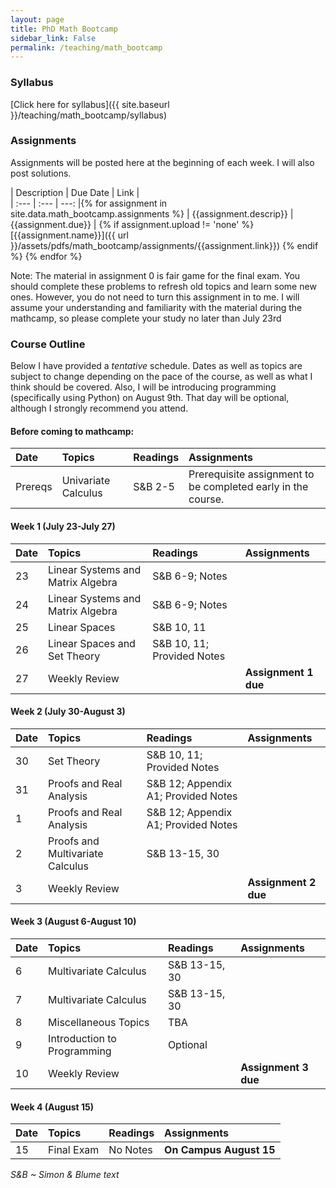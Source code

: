 ```yaml
---
layout: page
title: PhD Math Bootcamp
sidebar_link: False
permalink: /teaching/math_bootcamp
---
```

<!--make new sidebar with reading, syllabus, etc-->

### Syllabus 

[Click here for syllabus]({{ site.baseurl }}/teaching/math_bootcamp/syllabus)

<a name="assign"></a>

### Assignments


Assignments will be posted here at the beginning of each week. I will also post solutions.



<!--
<table class="table table-striped">
{% for assignment in site.data.math_bootcamp.assignments %}
<tr>
    <td>
    <a class="btn btn-default" href="{{page.assets}}{{assignment.link}}">
        <i class="fa fa-download"></i>&nbsp; {{assignment.name}}</a>&nbsp;
    <span style="color:red; font-weight:bold;">Due: {{assignment.due}}</span>
    <p>{{assignment.descrip}}</p>
   {% for link in assignment.keys %} 
    <a style="background-color:#b0b0b0;" class="btn btn-default btn-sm" href="{{page.assets}}{{link.link}}"><i class="fa fa-key">&nbsp; {{link.name}}</i></a> 
   {% endfor %}
    </td>
</tr>
{% endfor %}
</table>


<table class="table table-striped">
{% for assignment in site.data.math_bootcamp.assignments %}
<tr>
    <td>
    <a class="btn btn-default" href="{{page.assets}}{{assignment.link}}">
        <i class="fa fa-download"></i>&nbsp; {{assignment.name}}</a>&nbsp;
    <span style="color:red; font-weight:bold;">Due: {{assignment.due}}</span>
    <p>{{assignment.descrip}}</p>
   {% for link in assignment.keys %} 
    <a style="background-color:#b0b0b0;" class="btn btn-default btn-sm" href="{{page.assets}}{{link.link}}"><i class="fa fa-key">&nbsp; {{link.name}}</i></a> 
   {% endfor %}
    </td>
</tr>
{% endfor %}
</table>
-->
<!--
<table style="width:100%">
  <tr>
    <th>Description</th>
    <th>Due Date</th> 
    <th>Link</th>
  </tr>
  {% for assignment in site.data.math_bootcamp.assignments %}
  <tr>
    <td>{{assignment.descrip}}</td>
    <td>{{assignment.due}}</td> 
    <td> [here]({{ url }}/assets/pdfs/math_bootcamp/assignments/{{assignment.link}}) </td>
  </tr>
  {% endfor %}
</table>

-->


| Description  | Due Date | Link |  
| :--- | :---   | ---: |{% for assignment in site.data.math_bootcamp.assignments %}
  | {{assignment.descrip}} | {{assignment.due}} | {% if assignment.upload != 'none' %} [{{assignment.name}}]({{ url }}/assets/pdfs/math_bootcamp/assignments/{{assignment.link}})  {% endif %}  {% endfor %}


<!--
| Description  | Due Date | Link |
| :--- | :---: | :---: |
| **Univariate calculus, sets, and logic** | --- | <button name="button">Problem Set 0</button> |
| **Linear Systems and Matrix Algebra** | July 27 | <button name="button">Problem Set 1</button> |
| **Set Theory and Proofs and Real Analysis** | August 3 | <button name="button">Problem Set 2</button> |
| **Multivariate Calculus and Miscellaneous Topics** | August 10 | <button name="button">Problem Set 3</button> |
-->
Note: The material in assignment 0 is fair game for the final exam. You should complete these problems to refresh old topics and learn some new ones. However, you do not need to turn this assignment in to me. I will assume your understanding and familiarity with the material during the mathcamp, so please complete your study no later than July 23rd

<a name="read"></a>

### Course Outline

Below I have provided a *tentative* schedule. Dates as well as topics are subject to change depending on the pace of the course, as well as what I think should be covered. Also, I will be introducing programming (specifically using Python) on August 9th. That day will be optional, although I strongly recommend you attend. 

#### Before coming to mathcamp:

| Date  | Topics | Readings | Assignments |
| :--- | :---   | :--- | :--- |
| Prereqs | Univariate Calculus | S&B 2-5 | Prerequisite assignment to be completed early in the course.|

#### Week 1 (July 23-July 27)

| Date  | Topics | Readings | Assignments |
| :--- | :---   | :--- | :--- |
| 23 | Linear Systems and Matrix Algebra | S&B 6-9; Notes |  |
| 24 | Linear Systems and Matrix Algebra | S&B 6-9; Notes |  |
| 25 | Linear Spaces | S&B 10, 11 | |
| 26 | Linear Spaces and Set Theory | S&B 10, 11; Provided Notes |  |
| 27 | Weekly Review |  | **Assignment 1 due** |

#### Week 2 (July 30-August 3)

| Date  | Topics | Readings | Assignments |
| :--- | :---   | :--- | :--- |
| 30 | Set Theory | S&B 10, 11; Provided Notes |  |
| 31 | Proofs and Real Analysis | S&B 12; Appendix A1; Provided Notes |  |
| 1 | Proofs and Real Analysis | S&B 12; Appendix A1; Provided Notes |  |
| 2 | Proofs and Multivariate Calculus | S&B 13-15, 30 |  |
| 3 | Weekly Review |  | **Assignment 2 due**  |

#### Week 3 (August 6-August 10)

| Date  | Topics | Readings | Assignments |
| :--- | :---   | :--- | :--- |
| 6 | Multivariate Calculus | S&B 13-15, 30 |  |
| 7 | Multivariate Calculus | S&B 13-15, 30 |  |
| 8 | Miscellaneous Topics | TBA |  |
| 9 | Introduction to Programming | Optional |  |
| 10 | Weekly Review |  | **Assignment 3 due**  |

#### Week 4 (August 15)

| Date  | Topics | Readings | Assignments |
| :--- | :---   | :--- | :--- |
| 15 | Final Exam | No Notes | **On Campus August 15** |

*S&B ~ Simon & Blume text*